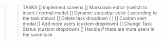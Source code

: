 > > TASKS
> > [] Implement screens
> > [] Markdown editor (switch to insert / normal mode)
> > [] Dynamic statusbar color ( according to the task status)
> > [] Delete task dropdown ( )
> > [] Custom alert modal
> > [] Add more users (custom dropdown)
> > [] Change Task Status (custom dropdown)
> > [] Handle if there are more users in the same task
